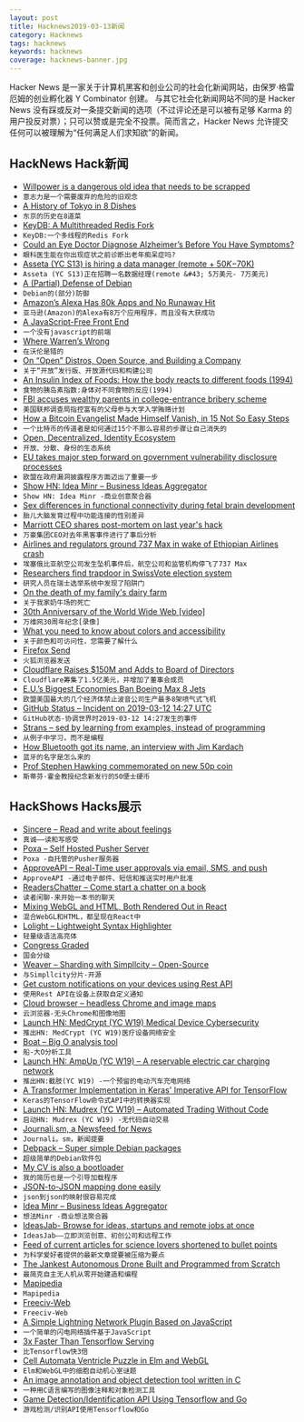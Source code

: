 ```yaml
---
layout: post
title: Hacknews2019-03-13新闻
category: Hacknews
tags: hacknews
keywords: hacknews
coverage: hacknews-banner.jpg
---
```


Hacker News 是一家关于计算机黑客和创业公司的社会化新闻网站，由保罗·格雷厄姆的创业孵化器 Y Combinator 创建。
与其它社会化新闻网站不同的是 Hacker News 没有踩或反对一条提交新闻的选项（不过评论还是可以被有足够 Karma 的用户投反对票）；只可以赞或是完全不投票。简而言之，Hacker News 允许提交任何可以被理解为“任何满足人们求知欲”的新闻。

## HackNews Hack新闻


- [Willpower is a dangerous old idea that needs to be scrapped](http://nautil.us/issue/45/power/against-willpower)
- `意志力是一个需要废弃的危险的旧观念`
- [A History of Tokyo in 8 Dishes](https://roadsandkingdoms.com/travel-guide/tokyo/a-history-of-tokyo-in-8-dishes/)
- `东京的历史在8道菜`
- [KeyDB: A Multithreaded Redis Fork](https://github.com/JohnSully/KeyDB)
- `KeyDB:一个多线程的Redis Fork`
- [Could an Eye Doctor Diagnose Alzheimer’s Before You Have Symptoms?](https://corporate.dukehealth.org/news-listing/could-eye-doctor-diagnose-alzheimer%E2%80%99s-you-have-symptoms)
- `眼科医生能在你出现症状之前诊断出老年痴呆症吗?`
- [Asseta (YC S13) is hiring a data manager (remote &#43; $50K-$70K)](https://angel.co/asseta/jobs/520011-data-manager)
- `Asseta (YC S13)正在招聘一名数据经理(remote &#43; 5万美元- 7万美元)`
- [A (Partial) Defense of Debian](http://changelog.complete.org/archives/9971-a-partial-defense-of-debian)
- `Debian的(部分)防御`
- [Amazon’s Alexa Has 80k Apps and No Runaway Hit](https://www.bloomberg.com/news/articles/2019-03-11/amazon-s-alexa-has-80-000-apps-and-no-runaway-hit)
- `亚马逊(Amazon)的Alexa有8万个应用程序，而且没有大获成功`
- [A JavaScript-Free Front End](https://dev.to/winduptoy/a-javascript-free-frontend-2d3e)
- `一个没有javascript的前端`
- [Where Warren’s Wrong](https://stratechery.com/2019/where-warrens-wrong/)
- `在沃伦是错的`
- [On “Open” Distros, Open Source, and Building a Company](https://www.elastic.co/blog/on-open-distros-open-source-and-building-a-company)
- `关于“开放”发行版、开放源代码和构建公司`
- [An Insulin Index of Foods: How the body reacts to different foods (1994)](https://fermatslibrary.com/s/an-insulin-index-of-foods-the-insulin-demand-generated-by-1000-kj-portions-of-common-foods#email-newsletter)
- `食物的胰岛素指数:身体对不同食物的反应(1994)`
- [FBI accuses wealthy parents in college-entrance bribery scheme](https://www.washingtonpost.com/world/national-security/fbi-accuses-wealthy-parents-including-celebrities-in-college-entrance-bribery-scheme/2019/03/12/d91c9942-44d1-11e9-8aab-95b8d80a1e4f_story.html)
- `美国联邦调查局指控富有的父母参与大学入学贿赂计划`
- [How a Bitcoin Evangelist Made Himself Vanish, in 15 Not So Easy Steps](https://www.nytimes.com/2019/03/12/technology/how-to-disappear-surveillance-state.html)
- `一个比特币的传道者是如何通过15个不那么容易的步骤让自己消失的`
- [Open, Decentralized, Identity Ecosystem](http://identity.foundation/)
- `开放、分散、身份的生态系统`
- [EU takes major step forward on government vulnerability disclosure processes](https://blog.mozilla.org/netpolicy/2019/03/12/eu-takes-major-step-forward-on-government-vulnerability-disclosure-review-processes/)
- `欧盟在政府漏洞披露程序方面迈出了重要一步`
- [Show HN: Idea Minr – Business Ideas Aggregator](https://ideaminr.com)
- `Show HN: Idea Minr -商业创意聚合器`
- [Sex differences in functional connectivity during fetal brain development](https://www.sciencedirect.com/science/article/pii/S1878929318301245)
- `胎儿大脑发育过程中功能连接的性别差异`
- [Marriott CEO shares post-mortem on last year&#39;s hack](https://www.zdnet.com/article/marriott-ceo-shares-post-mortem-on-last-years-hack/)
- `万豪集团CEO对去年黑客事件进行了事后分析`
- [Airlines and regulators ground 737 Max in wake of Ethiopian Airlines crash](https://www.flightradar24.com/blog/airlines-and-regulators-ground-737-max-in-wake-of-ethiopian-airlines-crash/)
- `埃塞俄比亚航空公司发生坠机事件后，航空公司和监管机构停飞了737 Max`
- [Researchers find trapdoor in SwissVote election system](https://techxplore.com/news/2019-03-trapdoor-swissvote-election.html)
- `研究人员在瑞士选举系统中发现了陷阱门`
- [On the death of my family&#39;s dairy farm](https://blog.abevoelker.com/2019-03-06/on-the-death-of-my-familys-dairy-farm/)
- `关于我家奶牛场的死亡`
- [30th Anniversary of the World Wide Web [video]](https://web30.web.cern.ch/)
- `万维网30周年纪念[录像]`
- [What you need to know about colors and accessibility](https://color.review)
- `关于颜色和可访问性，您需要了解什么`
- [Firefox Send](https://blog.mozilla.org/blog/2019/03/12/introducing-firefox-send-providing-free-file-transfers-while-keeping-your-personal-information-private/)
- `火狐浏览器发送`
- [Cloudflare Raises $150M and Adds to Board of Directors](https://www.cloudflare.com/press-releases/2019/cloudflare-raises-usd150m-and-adds-to-board-of-directors/)
- `Cloudflare筹集了1.5亿美元，并增加了董事会成员`
- [E.U.’s Biggest Economies Ban Boeing Max 8 Jets](https://www.nytimes.com/2019/03/12/world/africa/boeing-ethiopian-airlines-plane-crash.html)
- `欧盟美国最大的几个经济体禁止波音公司生产最多8架喷气式飞机`
- [GitHub Status – Incident on 2019-03-12 14:27 UTC](https://www.githubstatus.com/incidents/tj58y1kx7tqy)
- `GitHub状态-协调世界时2019-03-12 14:27发生的事件`
- [Strans – sed by learning from examples, instead of programming](https://github.com/Inventitech/strans)
- `从例子中学习，而不是编程`
- [How Bluetooth got its name, an interview with Jim Kardach](http://blog.snapeda.com/2019/03/10/how-bluetooth-got-its-name-an-interview-with-jim-kardach/)
- `蓝牙的名字是怎么来的`
- [Prof Stephen Hawking commemorated on new 50p coin](https://www.bbc.co.uk/news/uk-england-cambridgeshire-47527505)
- `斯蒂芬·霍金教授纪念新发行的50便士硬币`


## HackShows Hacks展示

- [ Sincere – Read and write about feelings](https://www.sincere.chat/)
- `真诚——读和写感受`
- [ Poxa – Self Hosted Pusher Server](https://github.com/edgurgel/poxa)
- `Poxa -自托管的Pusher服务器`
- [ ApproveAPI – Real-Time user approvals via email, SMS, and push](https://approveapi.com)
- `ApproveAPI -通过电子邮件、短信和推送实时用户批准`
- [ ReadersChatter – Come start a chatter on a book](https://readerschatter.com/)
- `读者闲聊-来开始一本书的聊天`
- [ Mixing WebGL and HTML, Both Rendered Out in React](http://subdued-health.surge.sh/)
- `混合WebGL和HTML，都呈现在React中`
- [ Lolight – Lightweight Syntax Highlighter](https://larsjung.de/lolight/)
- `轻量级语法高亮体`
- [ Congress Graded](http://www.congressreportcard.org)
- `国会分级`
- [ Weaver – Sharding with Simpllcity – Open-Source](https://github.com/gojektech/weaver)
- `与Simpllcity分片-开源`
- [ Get custom notifications on your devices using Rest API](https://push.techulus.com/)
- `使用Rest API在设备上获取自定义通知`
- [ Cloud browser – headless Chrome and image maps](https://cloudbrowser.website/)
- `云浏览器-无头Chrome和图像地图`
- [Launch HN: MedCrypt (YC W19) Medical Device Cybersecurity](https://news.ycombinator.com/item?id=19363112)
- `推出HN: MedCrypt (YC W19)医疗设备网络安全`
- [ Boat – Big O analysis tool](https://boat.algorithm.city)
- `船-大O分析工具`
- [Launch HN: AmpUp (YC W19) – A reservable electric car charging network](https://news.ycombinator.com/item?id=19360572)
- `推出HN:截肢(YC W19) -一个预留的电动汽车充电网络`
- [ A Transformer Implementation in Keras&#39; Imperative API for TensorFlow](https://github.com/suyash/transformer/)
- `Keras的TensorFlow命令式API中的转换器实现`
- [Launch HN: Mudrex (YC W19) – Automated Trading Without Code](https://news.ycombinator.com/item?id=19347443)
- `启动HN: Mudrex (YC W19) -无代码自动交易`
- [ Journali.sm, a Newsfeed for News](https://journali.sm)
- `Journali。sm，新闻提要`
- [ Debpack – Super simple Debian packages](https://github.com/hoffa/debpack)
- `超级简单的Debian软件包`
- [ My CV is also a bootloader](https://github.com/pjimenezmateo/curriculum-bootloader#)
- `我的简历也是一个引导加载程序`
- [ JSON-to-JSON mapping done easily](https://github.com/BeameryHQ/Ditto)
- `json到json的映射很容易完成`
- [ Idea Minr – Business Ideas Aggregator](https://ideaminr.com)
- `想法Minr -商业想法聚合器`
- [ IdeasJab- Browse for ideas, startups and remote jobs at once](http://ideasjab.com/)
- `IdeasJab——立即浏览创意、初创公司和远程工作`
- [ Feed of current articles for science lovers shortened to bullet points](https://bullets.tech)
- `为科学爱好者提供的最新文章提要被压缩为要点`
- [ The Jankest Autonomous Drone Built and Programmed from Scratch](https://github.com/alexozer/jankdrone)
- `最简克自主无人机从零开始建造和编程`
- [ Mapipedia](https://news.ycombinator.com/item?id=19367046)
- `Mapipedia`
- [ Freeciv-Web](https://www.freecivweb.org)
- `Freeciv-Web`
- [ A Simple Lightning Network Plugin Based on JavaScript](https://github.com/Actinium-project/ln-plugin-js)
- `一个简单的闪电网络插件基于JavaScript`
- [ 3x Faster Than Tensorflow Serving](https://panini.ai/)
- `比Tensorflow快3倍`
- [ Cell Automata Ventricle Puzzle in Elm and WebGL](https://cgmnt-achilles-tortoise-piglet.netlify.com)
- `Elm和WebGL中的细胞自动机心室谜题`
- [ An image annotation and object detection tool written in C](https://github.com/lc-soft/LC-Finder)
- `一种用C语言编写的图像注释和对象检测工具`
- [ Game Detection/Identification API Using Tensorflow and Go](https://github.com/s32x/gamedetect)
- `游戏检测/识别API使用Tensorflow和Go`


